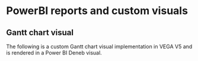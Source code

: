 # PowerBI reports and custom visuals
## Gantt chart visual
The following is a custom Gantt chart visual implementation in VEGA V5 and is rendered in a Power BI Deneb visual.


